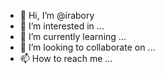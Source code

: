 - 👋 Hi, I’m @irabory
- 👀 I’m interested in ...
- 🌱 I’m currently learning ...
- 💞️ I’m looking to collaborate on ...
- 📫 How to reach me ...

<!---
irabory/irabory is a ✨ special ✨ repository because its `README.md` (this file) appears on your GitHub profile.
You can click the Preview link to take a look at your changes.
--->
